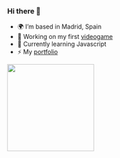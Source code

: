 ### Hi there 👋
- 🌍 I’m based in Madrid, Spain
- 🔭 Working on my first <a href="https://cimaproductions.es" target="_blank">videogame</a>
- 🧠 Currently learning Javascript
- ⚡ My <a href="https://mariolopez.website" target="_blank">portfolio</a>

<img src="https://media.giphy.com/media/Kfl09udXYhbjajJwEt/giphy.gif" width="200" />
